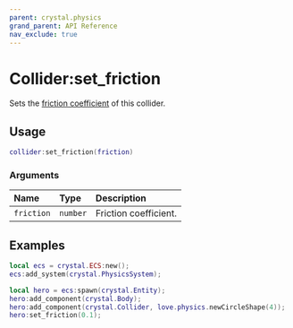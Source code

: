 ```yaml
---
parent: crystal.physics
grand_parent: API Reference
nav_exclude: true
---
```


# Collider:set_friction

Sets the [friction coefficient](https://love2d.org/wiki/Fixture:setFriction) of this collider.

## Usage

```lua
collider:set_friction(friction)
```

### Arguments

| Name       | Type     | Description           |
| :--------- | :------- | :-------------------- |
| `friction` | `number` | Friction coefficient. |

## Examples

```lua
local ecs = crystal.ECS:new();
ecs:add_system(crystal.PhysicsSystem);

local hero = ecs:spawn(crystal.Entity);
hero:add_component(crystal.Body);
hero:add_component(crystal.Collider, love.physics.newCircleShape(4));
hero:set_friction(0.1);
```
